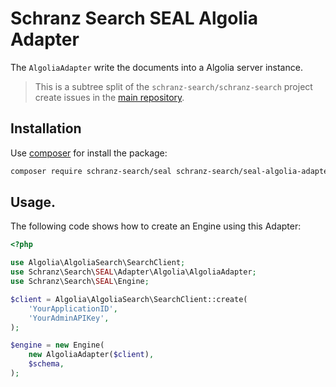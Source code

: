 # Schranz Search SEAL Algolia Adapter

The `AlgoliaAdapter` write the documents into a Algolia server instance.

> This is a subtree split of the `schranz-search/schranz-search` project create issues in the [main repository](https://github.com/schranz-search/schranz-search).

## Installation

Use [composer](https://getcomposer.org/) for install the package:

```bash
composer require schranz-search/seal schranz-search/seal-algolia-adapter
```

## Usage.

The following code shows how to create an Engine using this Adapter:

```php
<?php

use Algolia\AlgoliaSearch\SearchClient;
use Schranz\Search\SEAL\Adapter\Algolia\AlgoliaAdapter;
use Schranz\Search\SEAL\Engine;

$client = Algolia\AlgoliaSearch\SearchClient::create(
    'YourApplicationID',
    'YourAdminAPIKey',
);

$engine = new Engine(
    new AlgoliaAdapter($client),
    $schema,
);
```
